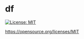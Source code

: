 # df

  
  [![License: MIT](https://img.shields.io/badge/License-MIT-yellow.svg)](https://opensource.org/licenses/MIT)

  https://opensource.org/licenses/MIT
  

 

